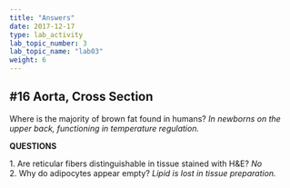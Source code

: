 ```yaml
---
title: "Answers"
date: 2017-12-17
type: lab_activity
lab_topic_number: 3
lab_topic_name: "lab03"
weight: 6
---
```

<div class="entrybody">
						<h2>#16 Aorta, Cross Section </h2>

<p>Where is the majority of brown fat found in humans? <i>In newborns on the upper back, functioning in temperature regulation.</i></p>

<p><b><span class="caps">QUESTIONS</span></b></p>

<p>1.  Are reticular fibers distinguishable in tissue stained with <span class="caps">H&amp;E</span>? <i>No</i> <br>
2.  Why do adipocytes appear empty? <i>Lipid is lost in tissue preparation.</i></p>
						
						
</div>
